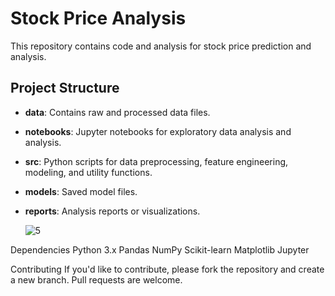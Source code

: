 # Stock Price Analysis

This repository contains code and analysis for stock price prediction and analysis.

## Project Structure

- **data**: Contains raw and processed data files.
- **notebooks**: Jupyter notebooks for exploratory data analysis and analysis.
- **src**: Python scripts for data preprocessing, feature engineering, modeling, and utility functions.
- **models**: Saved model files.
- **reports**: Analysis reports or visualizations.

  ![5](https://github.com/Gill-tech/Stock-prices/assets/101551262/222cbc3e-69ce-4511-8c6e-7fb601435d18)


Dependencies
Python 3.x
Pandas
NumPy
Scikit-learn
Matplotlib
Jupyter


Contributing
If you'd like to contribute, please fork the repository and create a new branch. Pull requests are welcome.
